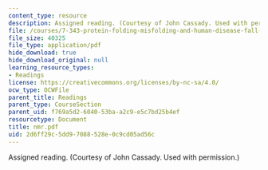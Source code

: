 ```yaml
---
content_type: resource
description: Assigned reading. (Courtesy of John Cassady. Used with permission.)
file: /courses/7-343-protein-folding-misfolding-and-human-disease-fall-2004/2d6ff29c5dd97088528e0c9cd05ad56c_nmr.pdf
file_size: 40325
file_type: application/pdf
hide_download: true
hide_download_original: null
learning_resource_types:
- Readings
license: https://creativecommons.org/licenses/by-nc-sa/4.0/
ocw_type: OCWFile
parent_title: Readings
parent_type: CourseSection
parent_uid: f769a5d2-6040-53ba-a2c9-e5c7bd25b4ef
resourcetype: Document
title: nmr.pdf
uid: 2d6ff29c-5dd9-7088-528e-0c9cd05ad56c
---
```

Assigned reading. (Courtesy of John Cassady. Used with permission.)